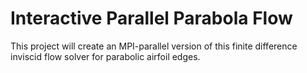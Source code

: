 Interactive Parallel Parabola Flow
==================================

This project will create an MPI-parallel version
of this finite difference inviscid flow solver
for parabolic airfoil edges.
